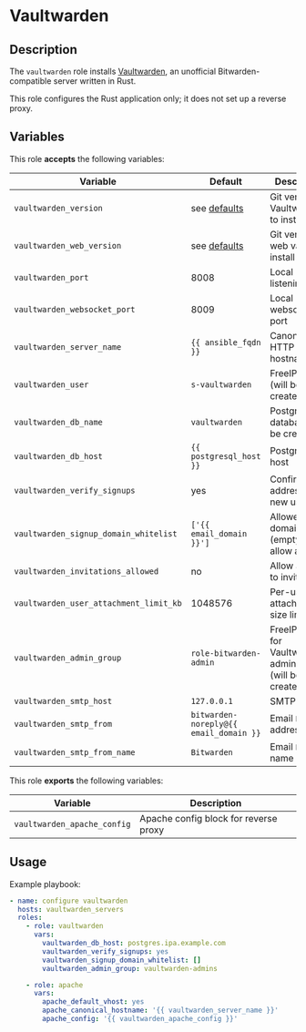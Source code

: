 Vaultwarden
===========

Description
-----------

The `vaultwarden` role installs [Vaultwarden](https://github.com/dani-garcia/vaultwarden),
an unofficial Bitwarden-compatible server written in Rust.

This role configures the Rust application only; it does not set up a reverse
proxy.

Variables
---------

This role **accepts** the following variables:

Variable                               | Default                                | Description
---------------------------------------|----------------------------------------|------------
`vaultwarden_version`                  | see [defaults](defaults/vars.yml)      | Git version of Vaultwarden to install
`vaultwarden_web_version`              | see [defaults](defaults/vars.yml)      | Git version of web vault to install
`vaultwarden_port`                     | 8008                                   | Local listening port
`vaultwarden_websocket_port`           | 8009                                   | Local websocket port
`vaultwarden_server_name`              | `{{ ansible_fqdn }}`                   | Canonical HTTP hostname
`vaultwarden_user`                     | `s-vaultwarden`                        | FreeIPA user (will be created)
`vaultwarden_db_name`                  |  `vaultwarden`                         | PostgreSQL database (will be created)
`vaultwarden_db_host`                  | `{{ postgresql_host }}`                | PostgreSQL host
`vaultwarden_verify_signups`           | yes                                    | Confirm email address of new users
`vaultwarden_signup_domain_whitelist`  | `['{{ email_domain }}']`               | Allowed email domains (empty list to allow all)
`vaultwarden_invitations_allowed`      | no                                     | Allow admins to invite users
`vaultwarden_user_attachment_limit_kb` | 1048576                                | Per-user attachment size limit (KB)
`vaultwarden_admin_group`              | `role-bitwarden-admin`                 | FreeIPA group for Vaultwarden administrators (will be created)
`vaultwarden_smtp_host`                | `127.0.0.1`                            | SMTP host
`vaultwarden_smtp_from`                | `bitwarden-noreply@{{ email_domain }}` | Email `From:` address
`vaultwarden_smtp_from_name`           | `Bitwarden`                            | Email `From:` name

This role **exports** the following variables:

Variable                    | Description
----------------------------|------------
`vaultwarden_apache_config` | Apache config block for reverse proxy

Usage
-----

Example playbook:

````yaml
- name: configure vaultwarden
  hosts: vaultwarden_servers
  roles:
    - role: vaultwarden
      vars:
        vaultwarden_db_host: postgres.ipa.example.com
        vaultwarden_verify_signups: yes
        vaultwarden_signup_domain_whitelist: []
        vaultwarden_admin_group: vaultwarden-admins

    - role: apache
      vars:
        apache_default_vhost: yes
        apache_canonical_hostname: '{{ vaultwarden_server_name }}'
        apache_config: '{{ vaultwarden_apache_config }}'
````
